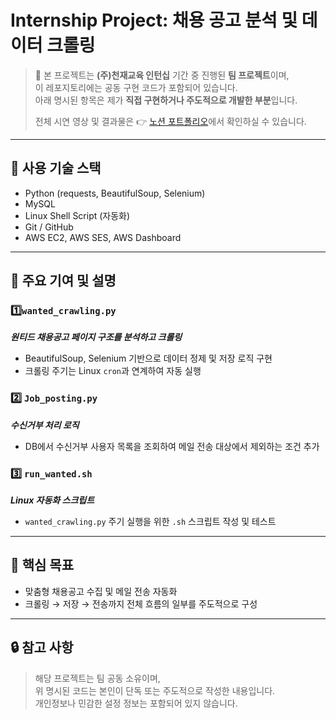 # Internship Project: 채용 공고 분석 및 데이터 크롤링

> 📍 본 프로젝트는 **(주)천재교육 인턴십** 기간 중 진행된 **팀 프로젝트**이며,  
> 이 레포지토리에는 공동 구현 코드가 포함되어 있습니다.  
> 아래 명시된 항목은 제가 **직접 구현하거나 주도적으로 개발한 부분**입니다.
> 
> 전체 시연 영상 및 결과물은 👉 [노션 포트폴리오](https://magical-rate-172.notion.site/1626ab8db08980dc9ea3d0281826ef06)에서 확인하실 수 있습니다.

---

## 🔧 사용 기술 스택

- Python (requests, BeautifulSoup, Selenium)
- MySQL
- Linux Shell Script (자동화)
- Git / GitHub
- AWS EC2, AWS SES, AWS Dashboard

---

## 📌 주요 기여 및 설명

### 1️⃣`wanted_crawling.py`
***원티드 채용공고 페이지 구조를 분석하고 크롤링***
- BeautifulSoup, Selenium 기반으로 데이터 정제 및 저장 로직 구현
- 크롤링 주기는 Linux `cron`과 연계하여 자동 실행

### 2️⃣ `Job_posting.py`
***수신거부 처리 로직***
- DB에서 수신거부 사용자 목록을 조회하여 메일 전송 대상에서 제외하는 조건 추가

### 3️⃣ `run_wanted.sh`
***Linux 자동화 스크립트***
- `wanted_crawling.py` 주기 실행을 위한 `.sh` 스크립트 작성 및 테스트

---

## 🧠 핵심 목표

- 맞춤형 채용공고 수집 및 메일 전송 자동화
- 크롤링 → 저장 → 전송까지 전체 흐름의 일부를 주도적으로 구성

---

## 🔒 참고 사항

> 해당 프로젝트는 팀 공동 소유이며,  
> 위 명시된 코드는 본인이 단독 또는 주도적으로 작성한 내용입니다.  
> 개인정보나 민감한 설정 정보는 포함되어 있지 않습니다.



